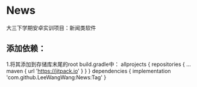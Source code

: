 # News
大三下学期安卓实训项目：新闻类软件
## 添加依赖：
1.将其添加到存储库末尾的root build.gradle中：
	allprojects {
		repositories {
			...
			maven { url 'https://jitpack.io' }
		}
	}
  	dependencies {
	        implementation 'com.github.LeeWangWang:News:Tag'
	}
